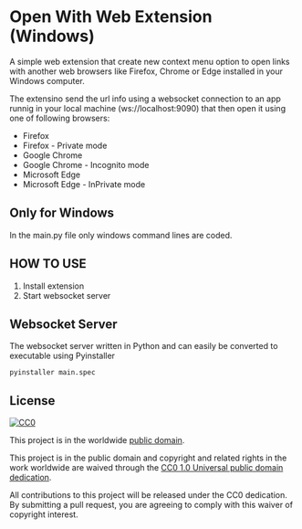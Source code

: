 
# Open With Web Extension (Windows)

A simple web extension that create new context menu option to open links with another web browsers like
Firefox, Chrome or Edge installed in your Windows computer.


The extensino send the url info using a websocket connection to an app runnig in your local machine
(ws://localhost:9090) that then open it using one of following browsers:

- Firefox
- Firefox - Private mode
- Google Chrome
- Google Chrome - Incognito mode
- Microsoft Edge
- Microsoft Edge - InPrivate mode

## Only for Windows

In the main.py file only windows command lines are coded.

## HOW TO USE

1. Install extension
2. Start websocket server 

## Websocket Server

The websocket server written in Python and can easily be converted to executable using Pyinstaller
    
    pyinstaller main.spec

## License ##

[![CC0](https://licensebuttons.net/p/zero/1.0/88x31.png)](https://creativecommons.org/publicdomain/zero/1.0/)

This project is in the worldwide [public domain](LICENSE).

This project is in the public domain and copyright and related rights in the work worldwide are waived through the [CC0 1.0 Universal public domain dedication](https://creativecommons.org/publicdomain/zero/1.0/).

All contributions to this project will be released under the CC0 dedication. By submitting a pull request, you are agreeing to comply with this waiver of copyright interest.